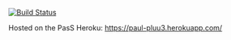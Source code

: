 [![Build Status](https://travis-ci.org/ImmutableBox/my-react-website.svg?branch=master)](https://travis-ci.org/ImmutableBox/my-react-website)

Hosted on the PasS Heroku: https://paul-pluu3.herokuapp.com/
